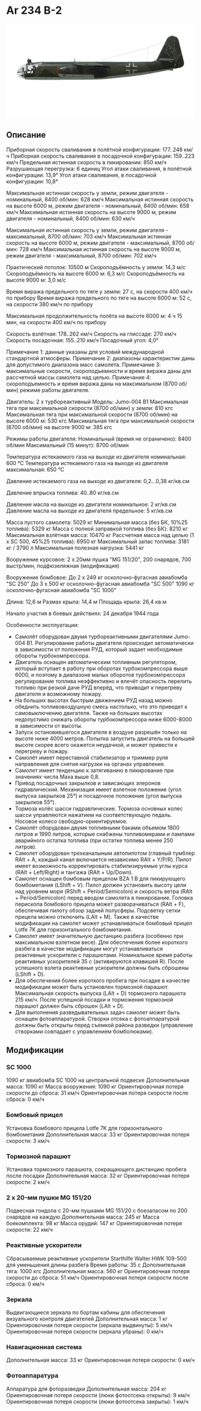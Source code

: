 # Ar 234 B-2

![ar234b2](../images/ar234b2.png)

## Описание

Приборная скорость сваливания в полётной конфигурации: 177..248 км/ч
Приборная скорость сваливания в посадочной конфигурации: 159..223 км/ч
Предельная истинная скорость в пикировании: 850 км/ч
Разрушающая перегрузка: 6 единиц
Угол атаки сваливания, в полётной конфигурации: 13,9°
Угол атаки сваливания, в посадочной конфигурации: 10,8°

Максимальная истинная скорость у земли, режим двигателя - номинальный, 8400 об/мин: 628 км/ч
Максимальная истинная скорость на высоте 6000 м, режим двигателя - номинальный, 8400 об/мин: 658 км/ч
Максимальная истинная скорость на высоте 9000 м, режим двигателя - номинальный, 8400 об/мин: 630 км/ч

Максимальная истинная скорость у земли, режим двигателя - максимальный, 8700 об/мин: 703 км/ч
Максимальная истинная скорость на высоте 6000 м, режим двигателя - максимальный, 8700 об/мин: 728 км/ч
Максимальная истинная скорость на высоте 9000 м, режим двигателя - максимальный, 8700 об/мин: 702 км/ч

Практический потолок: 10500 м
Скороподъёмность у земли: 14,3 м/с
Скороподъёмность на высоте 6000 м: 6,3 м/с
Скороподъёмность на высоте 9000 м: 3,0 м/с

Время виража предельного по тяге у земли: 27 с, на скорости 400 км/ч по прибору
Время виража предельного по тяге на высоте 6000 м: 52 с, на скорости 380 км/ч по прибору 

Максимальная продолжительность полёта на высоте 6000 м: 4 ч 15 мин, на скорости 400 км/ч по прибору

Скорость взлётная: 178..262 км/ч
Скорость на глиссаде: 270 км/ч
Скорость посадочная: 155..210 км/ч
Посадочный угол: 4,0°

Примечание 1: данные указаны для условий международной стандартной атмосферы.
Примечание 2: диапазоны характеристик даны для допустимого диапазона масс самолета.
Примечание 3: максимальные скорости, скороподъемности и время виража даны для рассчетной массы самолета над целью.
Примечание 4: скороподъемность и время виража даны на максимальном (8700 об/мин) режиме работы двигателя.

Двигатель: 2 x турбореактивный
Модель: Jumo-004 B1
Максимальная тяга при максимальной скорости (8700 об/мин) у земли: 810 кгс
Максимальная тяга при максимальной скорости (8700 об/мин) на высоте 6000 м: 530 кгс
Максимальная тяга при максимальной скорости (8700 об/мин) на высоте 9000 м: 385 кгс

Режимы работы двигателя:
Номинальный (время не ограничено): 8400 об/мин
Максимальный (15 минут): 8700 об/мин

Температура истекаемого газа на выходе из двигателя номинальная: 600 °С
Температура истекаемого газа на выходе из двигателя максимальная: 650 °С

Давление истекаемого газа на выходе из двигателя: 0,2...0,38 кг/кв.см

Давление впрыска топлива: 40..80 кг/кв.см

Давление масла на выходе из двигателя номинальное: 2 кг/кв.см
Давление масла на выходе из двигателя предельное: 5 кг/кв.см

Масса пустого самолета: 5029 кг
Минимальная масса (без БК, 10%25 топлива): 5329 кг
Масса с полной заправкой топлива (без БК): 8210 кг
Максимальная взлётная масса: 10470 кг
Рассчетная масса над целью (1 x SC 500, 45%25 топлива): 6950 кг
Максимальный запас топлива: 3181 кг / 3790 л
Максимальная полезная нагрузка: 5441 кг

Вооружение курсовое:
2 x 20мм пушка "MG 151/20", 200 снарядов, 700 выстр/мин, подфюзеляжная (модификация)

Вооружение бомбовое:
До 2 x 249 кг осколочно-фугасная авиабомба "SC 250"
До 3 x 500 кг осколочно-фугасная авиабомба "SC 500"
1090 кг осколочно-фугасная авиабомба "SC 1000"

Длина: 12,6 м
Размах крыла: 14,4 м
Площадь крыла: 26,4 кв.м

Начало участия в боевых действиях: 24 декабря 1944 года

Особенности эксплуатации:
- Самолёт оборудован двумя турбореактивными двигателями Jumo-004 B1. Регулирование работы двигателя происходит автоматически в зависимости от положения РУД, который задает необходимые обороты турбокомпрессора.
- Двигатель оснащен автоматическим топливным регулятором, который вступает в работу при оборотах турбокомпрессора выше 6000, и поэтому в диапазоне малых оборотов турбокомпрессора регулирование топлива неэффективно и влечёт опасность перелить топливо при резкой даче РУД вперёд, что приводит к перегреву двигателя и возможному пожару.
- На больших высотах быстрым движением РУД назад можно обеднить топливовоздушную смесь настолько, что это приведет к самовыключению двигателя. Также на больших высотах недопустимо снижать обороты турбокомпрессора ниже 6000-8000 в зависимости от высоты.
- Запуск остановившегося двигателя в воздухе разрешён только на высоте ниже 4000 метров. Попытка запустить двигатель на большей высоте скорее всего окажется неудачной, и может привести к перегреву и пожару.
- Самолёт имеет переставной стабилизатор и триммер руля направления для снятия нагрузки на органах управления.
- Самолет имеет тенденцию к затягиванию в пикирование при значениях числа Маха выше 0,8. 
- Привод посадочных закрылков и зависающих элеронов гидравлический. Механизация имеет взлетное положение (угол выпуска закрылков 25°) и посадочное положение (угол выпуска закрылков 55°).
- Тормоза колёс шасси гидравлические. Тормоза основных колес шасси управляются нажатием на соответствующую педаль. Носовое колесо свободно-ориентируемое.
- Самолёт оборудован двумя топливными баками объемом 1800 литров и 1990 литров, которые снабжены топливомерами и лампами аварийного остатка топлива (при остатке топлива менее 250 литров).
- Самолет оборудован трехканалыным автопилотом (главный тумблер RAlt + A, каждый канал включается независимо RAlt + Y/P/R). Пилот имеет возможность корректировать стабилизируемые углы курса (RAlt + Left/Right) и тангажа (RAlt + Up/Down).
- Самолет оснащен бомбовым прицелом BZA 1 B для пикирующего бомбометания (LShift + V). Пилот должен установить высоту цели над уровнем моря (RShift + Period/Semicolon) и скорость ветра (RAlt + Period/Semicolon) перед вводом самолета в пикирование. Головка перископа бомбового прицела может разворачиваться (RAlt + F), обеспечивая пилоту обзор задней полусферы. Подсветку сетки прицела можно отключить (LAlt + M). Также в качестве модификации на самолет может устанавливаться бомбовый прицел Lotfe 7K для горизонтального бомбометания.
- Самолет имеет значительную дистанцию разбега (особенно при максимальном взлетном весе). Для обеспечения более короткого разбега в качестве модификации могут устанавливаться реактивные ускорители с парашютами. Номинальное время работы реактивных ускорителей 35 с (активируются клавишей R). После успешного взлета реактивные ускорители должны быть сброшены (LShift + D).
- Для обеспечения более короткого пробега при посадке в качестве модификации может быть установлен тормозной парашют. Максимальная скорость выпуска (LAlt + D) тормозного парашюта 215 км/ч. После успешной посадки и торможения тормозной парашют должен быть сброшен (LAlt + D).
- Для выполнения разведывательных задач самолет может быть оснащен фотоаппаратурой. Створки отсека с фотоаппаратурой должны быть открыты перед съемкой района разведки (управление створками совпадает с управлением бомболюками).

## Модификации


### SC 1000

1090 кг авиабомба SC 1000 на центральной подвеске
Дополнительная масса: 1090 кг
Масса вооружения: 1090 кг
Ориентировочная потеря скорости до сброса: 31 км/ч
Ориентировочная потеря скорости после сброса: 0 км/ч﻿

### Бомбовый прицел

Установка бомбового прицела Lotfe 7K для горизонтального бомбометания
Дополнительная масса: 33 кг
Ориентировочная потеря скорости: 3 км/ч﻿

### Тормозной парашют

Установка тормозного парашюта, сокращающего дистанцию пробега после посадки
Дополнительная масса: 32 кг
Ориентировочная потеря скорости: 2 км/ч

### 2 x 20-мм пушки MG 151/20

Подвесная гондола с 20-мм пушками MG 151/20 с боезапасом по 200 снарядов на каждую
Дополнительная масса: 245 кг
Масса боекомплекта: 98 кг
Масса орудий: 147 кг
Ориентировочная потеря скорости: 22 км/ч﻿

### Реактивные ускорители

Сбрасываемые реактивные ускорители Starthilfe Walter HWK 109-500 для уменьшения длины разбега
Время работы: 35 с
Дополнительная тяга: 1000 кгс
Дополнительная масса: 560 кг
Ориентировочная потеря скорости до сброса: 51 км/ч
Ориентировочная потеря скорости после сброса: 0 км/ч﻿

### Зеркала

Выдвигающиеся зеркала по бортам кабины для обеспечения визуального контроля двигателей
Дополнительная масса: 1 кг
Ориентировочная потеря скорости (зеркала выдвинуты): 5 км/ч
Ориентировочная потеря скорости (зеркала убраны): 0 км/ч﻿

### Навигационная система


Дополнительная масса: 33 кг
Ориентировочная потеря скорости: 0 км/ч﻿

### Фотоаппаратура

Аппаратура для фоторазведки
Дополнительная масса: 204 кг
Ориентировочная потеря скорости (люки фотоотсека открыты): 9 км/ч
Ориентировочная потеря скорости (люки фотоотсека закрыты): 1 км/ч